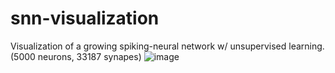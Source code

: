 # snn-visualization
Visualization of a growing spiking-neural network w/ unsupervised learning. (5000 neurons, 33187 synapes)
![image](https://user-images.githubusercontent.com/58407773/226218912-5069a5a0-6b80-43e7-8aa9-0d7d53f8fe1b.png)
